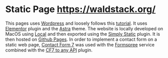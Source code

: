 # Static Page https://waldstack.org/

This pages uses [Wordpress] and loosely follows this [tutorial].
It uses [Elementor] plugin and the [Astra] theme. The website is locally developed
on MacOS using [Local] and then exported using the [Simply Static] plugin.
It is then hosted on [Github Pages]. In order to implement a contact form on a static web page,
[Contact Form 7] was used with the [Formspree] service combined with the [CF7 to any API] plugin.

[Wordpress]: https://wordpress.org/
[tutorial]: https://www.youtube.com/watch?v=pCgF0EpQW3Q
[Elementor]: https://elementor.com/
[Astra]: https://wpastra.com/
[Local]: https://localwp.com/
[Simply Static]: https://wordpress.org/plugins/simply-static/
[Github Pages]: https://pages.github.com/
[form e-mail using Google Script]: https://github.com/dwyl/learn-to-send-email-via-google-script-html-no-server
[Code Snippets]: https://wordpress.org/plugins/code-snippets/
[Contact Form 7]: https://wordpress.org/plugins/contact-form-7/
[StackOverflow answer]: https://stackoverflow.com/questions/14177844/how-to-change-form-action-url-for-contact-form-7
[Formspree]: https://formspree.io/
[CF7 to any API]: https://wordpress.org/plugins/contact-form-to-any-api